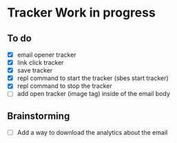 # Tracker Work in progress

## To do
- [x] email opener tracker
- [x] link click tracker
- [x] save tracker
- [x] repl command to start the tracker (sbes start tracker)
- [x] repl command to stop the tracker
- [ ] add open tracker (image tag) inside of the email body

## Brainstorming
- [ ] Add a way to download the analytics about the email

